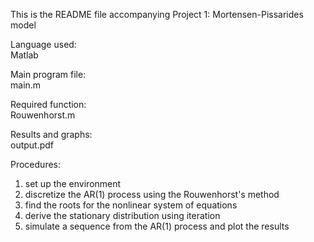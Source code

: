 This is the README file accompanying Project 1: Mortensen-Pissarides model

Language used:  
   Matlab

Main program file:  
   main.m

Required function:  
    Rouwenhorst.m

Results and graphs:   
    output.pdf


Procedures:
  1. set up the environment
  2. discretize the AR(1) process using the Rouwenhorst's method
  3. find the roots for the nonlinear system of equations
  4. derive the stationary distribution using iteration
  5. simulate a sequence from the AR(1) process and plot the results
